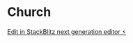 # Church

[Edit in StackBlitz next generation editor ⚡️](https://stackblitz.com/~/github.com/Ronojunior646/Church)